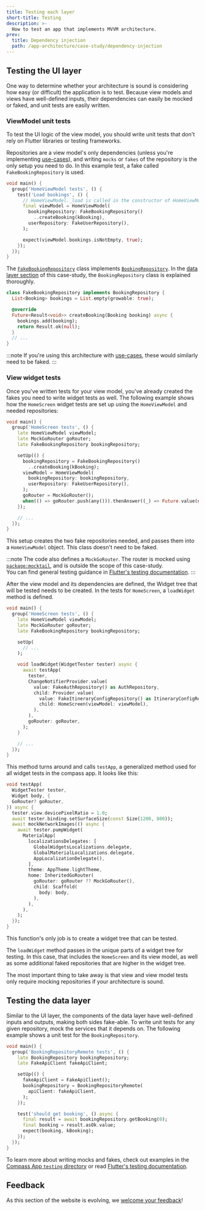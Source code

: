 ```yaml
---
title: Testing each layer
short-title: Testing
description: >-
  How to test an app that implements MVVM architecture.
prev: 
  title: Dependency injection
  path: /app-architecture/case-study/dependency-injection
---
```


## Testing the UI layer

One way to determine whether your architecture is sound is 
considering how easy (or difficult) the application is to test. 
Because view models and views have well-defined inputs, 
their dependencies can easily be mocked or faked, and unit tests are easily written.

### ViewModel unit tests

To test the UI logic of the view model, you should write unit tests that
don't rely on Flutter libraries or testing frameworks.

Repositories are a view model's only dependencies 
(unless you're implementing [use-cases][]), 
and writing `mocks` or `fakes` of the repository is 
the only setup you need to do. 
In this example test, a fake called `FakeBookingRepository` is used.

```dart title=home_screen_test.dart
void main() {
  group('HomeViewModel tests', () {
    test('Load bookings', () {
      // HomeViewModel._load is called in the constructor of HomeViewModel.
      final viewModel = HomeViewModel(
        bookingRepository: FakeBookingRepository()
          ..createBooking(kBooking),
        userRepository: FakeUserRepository(),
      );

      expect(viewModel.bookings.isNotEmpty, true);
    });
  });
}
```

The [`FakeBookingRepository`][] class implements [`BookingRepository`][]. 
In the [data layer section][] of this case-study, 
the `BookingRepository` class is explained thoroughly.

```dart title=fake_booking_repository.dart
class FakeBookingRepository implements BookingRepository {
  List<Booking> bookings = List.empty(growable: true);

  @override
  Future<Result<void>> createBooking(Booking booking) async {
    bookings.add(booking);
    return Result.ok(null);
  }
  // ...
}
```

:::note
If you're using this architecture with [use-cases][], these would
similarly need to be faked.
:::

### View widget tests

Once you've written tests for your view model, 
you've already created the fakes you need to write widget tests as well. 
The following example shows how the `HomeScreen` widget tests 
are set up using the `HomeViewModel` and needed repositories:

```dart title=home_screen_test.dart
void main() {
  group('HomeScreen tests', () {
    late HomeViewModel viewModel;
    late MockGoRouter goRouter;
    late FakeBookingRepository bookingRepository;

    setUp(() {
      bookingRepository = FakeBookingRepository()
        ..createBooking(kBooking);
      viewModel = HomeViewModel(
        bookingRepository: bookingRepository,
        userRepository: FakeUserRepository(),
      );
      goRouter = MockGoRouter();
      when(() => goRouter.push(any())).thenAnswer((_) => Future.value(null));
    });

    // ...
  });
}
```

This setup creates the two fake repositories needed, 
and passes them into a `HomeViewModel` object. 
This class doesn't need to be faked.

:::note
The code also defines a `MockGoRouter`. 
The router is mocked using [`package:mocktail`][], 
and is outside the scope of this case-study.  
You can find general testing guidance in [Flutter's testing documentation][].
:::

After the view model and its dependencies are defined, 
the Widget tree that will be tested needs to be created. 
In the tests for `HomeScreen`, a `loadWidget` method is defined.

```dart title=home_screen_test.dart highlightLines=11-23
void main() {
  group('HomeScreen tests', () {
    late HomeViewModel viewModel;
    late MockGoRouter goRouter;
    late FakeBookingRepository bookingRepository;

    setUp(
      // ...
    );

    void loadWidget(WidgetTester tester) async {
      await testApp(
        tester,
        ChangeNotifierProvider.value(
          value: FakeAuthRepository() as AuthRepository,
          child: Provider.value(
            value: FakeItineraryConfigRepository() as ItineraryConfigRepository,
            child: HomeScreen(viewModel: viewModel),
          ),
        ),
        goRouter: goRouter,
      );
    }

    // ...
  });
}
```

This method turns around and calls `testApp`,
a generalized method used for all widget tests in the compass app.
It looks like this:

```dart title=testing/app.dart
void testApp(
  WidgetTester tester,
  Widget body, {
  GoRouter? goRouter,
}) async {
  tester.view.devicePixelRatio = 1.0;
  await tester.binding.setSurfaceSize(const Size(1200, 800));
  await mockNetworkImages(() async {
    await tester.pumpWidget(
      MaterialApp(
        localizationsDelegates: [
          GlobalWidgetsLocalizations.delegate,
          GlobalMaterialLocalizations.delegate,
          AppLocalizationDelegate(),
        ],
        theme: AppTheme.lightTheme,
        home: InheritedGoRouter(
          goRouter: goRouter ?? MockGoRouter(),
          child: Scaffold(
            body: body,
          ),
        ),
      ),
    );
  });
}
```

This function's only job is to create a widget tree that can be tested.

The `loadWidget` method passes in the unique parts of a widget tree for testing.
In this case, that includes the `HomeScreen` and its view model, 
as well as some additional faked repositories that 
are higher in the widget tree.

The most important thing to take away is that view and view model tests 
only require mocking repositories if your architecture is sound.

## Testing the data layer

Similar to the UI layer, 
the components of the data layer have well-defined inputs and outputs, 
making both sides fake-able. To write unit tests for any given repository, 
mock the services that it depends on. 
The following example shows a unit test for the `BookingRepository`.

```dart title=booking_repository_remote_test.dart
void main() {
  group('BookingRepositoryRemote tests', () {
    late BookingRepository bookingRepository;
    late FakeApiClient fakeApiClient;

    setUp(() {
      fakeApiClient = FakeApiClient();
      bookingRepository = BookingRepositoryRemote(
        apiClient: fakeApiClient,
      );
    });

    test('should get booking', () async {
      final result = await bookingRepository.getBooking(0);
      final booking = result.asOk.value;
      expect(booking, kBooking);
    });
  });
}
```

To learn more about writing mocks and fakes, 
check out examples in the [Compass App `testing` directory][] or 
read [Flutter's testing documentation][].

[use-cases]: /app-architecture/guide#optional-domain-layer
[`FakeBookingRepository`]: https://github.com/flutter/samples/blob/main/compass_app/app/testing/fakes/repositories/fake_booking_repository.dart
[`BookingRepository`]: https://github.com/flutter/samples/tree/main/compass_app/app/lib/data/repositories/booking
[data layer section]: /app-architecture/case-study/data-layer
[`package:mocktail`]: {{site.pub-pkg}}/mocktail
[Flutter's testing documentation]: /testing/overview
[Compass App `testing` directory]: https://github.com/flutter/samples/tree/main/compass_app/app/testing

## Feedback

As this section of the website is evolving,
we [welcome your feedback][]!

[welcome your feedback]: https://google.qualtrics.com/jfe/form/SV_4T0XuR9Ts29acw6?page="case-study/testing"
